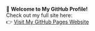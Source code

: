 🚀 **Welcome to My GitHub Profile!**  
Check out my full site here:  
👉 [Visit My GitHub Pages Website](https://cbilinski101.github.io/)
